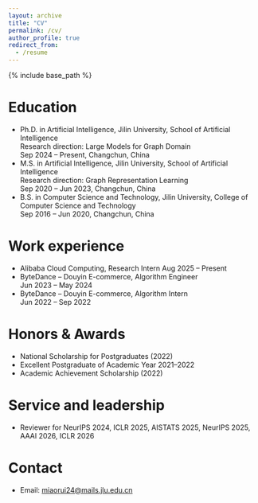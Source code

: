 ```yaml
---
layout: archive
title: "CV"
permalink: /cv/
author_profile: true
redirect_from:
  - /resume
---
```


{% include base_path %}

Education
======
* Ph.D. in Artificial Intelligence, Jilin University, School of Artificial Intelligence  
  Research direction: Large Models for Graph Domain  
  Sep 2024 – Present, Changchun, China
* M.S. in Artificial Intelligence, Jilin University, School of Artificial Intelligence  
  Research direction: Graph Representation Learning  
  Sep 2020 – Jun 2023, Changchun, China
* B.S. in Computer Science and Technology, Jilin University, College of Computer Science and Technology  
  Sep 2016 – Jun 2020, Changchun, China

Work experience
======
* Alibaba Cloud Computing, Research Intern
  Aug 2025 – Present
* ByteDance – Douyin E-commerce, Algorithm Engineer  
  Jun 2023 – May 2024  
* ByteDance – Douyin E-commerce, Algorithm Intern  
  Jun 2022 – Sep 2022
  
Honors & Awards
======
* National Scholarship for Postgraduates (2022)
* Excellent Postgraduate of Academic Year 2021–2022
* Academic Achievement Scholarship (2022)

Service and leadership
======
* Reviewer for NeurIPS 2024, ICLR 2025, AISTATS 2025, NeurIPS 2025, AAAI 2026, ICLR 2026

Contact
======
* Email: miaorui24@mails.jlu.edu.cn  
